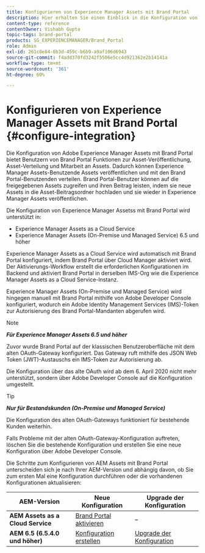 ```yaml
---
title: Konfigurieren von Experience Manager Assets mit Brand Portal
description: Hier erhalten Sie einen Einblick in die Konfiguration von Experience Manager Assets mit Brand Portal.
content-type: reference
contentOwner: Vishabh Gupta
topic-tags: brand-portal
products: SG_EXPERIENCEMANAGER/Brand_Portal
role: Admin
exl-id: 261c0e84-6b3d-459c-b6b9-a9af106d6943
source-git-commit: f4add370fd3242f5506e5cc4d921362e2b14141a
workflow-type: tm+mt
source-wordcount: '361'
ht-degree: 60%

---
```


# Konfigurieren von Experience Manager Assets mit Brand Portal {#configure-integration}

Die Konfiguration von Adobe Experience Manager Assets mit Brand Portal bietet Benutzern von Brand Portal Funktionen zur Asset-Veröffentlichung, Asset-Verteilung und Mitarbeit an Assets. Dadurch können Experience Manager Assets-Benutzende Assets veröffentlichen und mit den Brand Portal-Benutzenden verteilen. Brand Portal-Benutzer können auf die freigegebenen Assets zugreifen und ihren Beitrag leisten, indem sie neue Assets in die Asset-Beitragsordner hochladen und sie wieder in Experience Manager Assets veröffentlichen.

Die Konfiguration von Experience Manager Assetss mit Brand Portal wird unterstützt in:

* Experience Manager Assets as a Cloud Service
* Experience Manager Assets (On-Premise und Managed Service) 6.5 und höher

Experience Manager Assets as a Cloud Service wird automatisch mit Brand Portal konfiguriert, indem Brand Portal über Cloud Manager aktiviert wird. Der Aktivierungs-Workflow erstellt die erforderlichen Konfigurationen im Backend und aktiviert Brand Portal in derselben IMS-Org wie die Experience Manager Assets as a Cloud Service-Instanz.

Experience Manager Assets (On-Premise und Managed Service) wird hingegen manuell mit Brand Portal mithilfe von Adobe Developer Console konfiguriert, wodurch ein Adobe Identity Management Services (IMS)-Token zur Autorisierung des Brand Portal-Mandanten abgerufen wird.

>[!NOTE]
>
>***Für Experience Manager Assets 6.5 und höher***
>
>Zuvor wurde Brand Portal auf der klassischen Benutzeroberfläche mit dem alten OAuth-Gateway konfiguriert. Das Gateway ruft mithilfe des JSON Web Token (JWT)-Austauschs ein IMS-Token zur Autorisierung ab.
>
>Die Konfiguration über das alte OAuth wird ab dem 6. April 2020 nicht mehr unterstützt, sondern über Adobe Developer Console auf die Konfiguration umgestellt.


>[!TIP]
>
>***Nur für Bestandskunden (On-Premise und Managed Service)***
>
>Die Konfiguration des alten OAuth-Gateways funktioniert für bestehende Kunden weiterhin.
>
>Falls Probleme mit der alten OAuth-Gateway-Konfiguration auftreten, löschen Sie die bestehende Konfiguration und erstellen Sie eine neue Konfiguration über Adobe Developer Console.

Die Schritte zum Konfigurieren von AEM Assets mit Brand Portal unterscheiden sich je nach Ihrer AEM-Version und abhängig davon, ob Sie zum ersten Mal eine Konfiguration durchführen oder die vorhandenen Konfigurationen aktualisieren:

| **AEM-Version** | **Neue Konfiguration** | **Upgrade der Konfiguration** |
|---|---|---|
| **AEM Assets as a Cloud Service** | [Brand Portal aktivieren](https://experienceleague.adobe.com/de/docs/experience-manager-cloud-service/content/assets/brand-portal/configure-aem-assets-with-brand-portal) | – |
| **AEM 6.5 (6.5.4.0 und höher)** | [Konfiguration erstellen](https://experienceleague.adobe.com/de/docs/experience-manager-65/content/assets/brandportal/configure-aem-assets-with-brand-portal) | [Upgrade der Konfiguration](https://experienceleague.adobe.com/de/docs/experience-manager-65/content/assets/brandportal/configure-aem-assets-with-brand-portal#upgrade-integration-65) |
